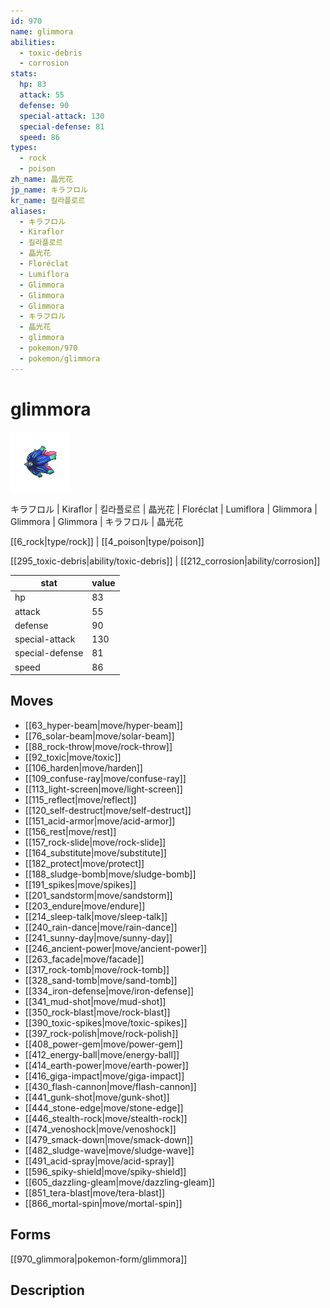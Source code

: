 ```yaml
---
id: 970
name: glimmora
abilities:
  - toxic-debris
  - corrosion
stats:
  hp: 83
  attack: 55
  defense: 90
  special-attack: 130
  special-defense: 81
  speed: 86
types:
  - rock
  - poison
zh_name: 晶光花
jp_name: キラフロル
kr_name: 킬라플로르
aliases:
  - キラフロル
  - Kiraflor
  - 킬라플로르
  - 晶光花
  - Floréclat
  - Lumiflora
  - Glimmora
  - Glimmora
  - Glimmora
  - キラフロル
  - 晶光花
  - glimmora
  - pokemon/970
  - pokemon/glimmora
---
```

# glimmora

![](https://raw.githubusercontent.com/PokeAPI/sprites/master/sprites/pokemon/970.png)

キラフロル | Kiraflor | 킬라플로르 | 晶光花 | Floréclat | Lumiflora | Glimmora | Glimmora | Glimmora | キラフロル | 晶光花

[[6_rock|type/rock]] | [[4_poison|type/poison]]

[[295_toxic-debris|ability/toxic-debris]] | [[212_corrosion|ability/corrosion]]

|stat|value|
|---|---|
|hp|83|
|attack|55|
|defense|90|
|special-attack|130|
|special-defense|81|
|speed|86|


## Moves

- [[63_hyper-beam|move/hyper-beam]]
- [[76_solar-beam|move/solar-beam]]
- [[88_rock-throw|move/rock-throw]]
- [[92_toxic|move/toxic]]
- [[106_harden|move/harden]]
- [[109_confuse-ray|move/confuse-ray]]
- [[113_light-screen|move/light-screen]]
- [[115_reflect|move/reflect]]
- [[120_self-destruct|move/self-destruct]]
- [[151_acid-armor|move/acid-armor]]
- [[156_rest|move/rest]]
- [[157_rock-slide|move/rock-slide]]
- [[164_substitute|move/substitute]]
- [[182_protect|move/protect]]
- [[188_sludge-bomb|move/sludge-bomb]]
- [[191_spikes|move/spikes]]
- [[201_sandstorm|move/sandstorm]]
- [[203_endure|move/endure]]
- [[214_sleep-talk|move/sleep-talk]]
- [[240_rain-dance|move/rain-dance]]
- [[241_sunny-day|move/sunny-day]]
- [[246_ancient-power|move/ancient-power]]
- [[263_facade|move/facade]]
- [[317_rock-tomb|move/rock-tomb]]
- [[328_sand-tomb|move/sand-tomb]]
- [[334_iron-defense|move/iron-defense]]
- [[341_mud-shot|move/mud-shot]]
- [[350_rock-blast|move/rock-blast]]
- [[390_toxic-spikes|move/toxic-spikes]]
- [[397_rock-polish|move/rock-polish]]
- [[408_power-gem|move/power-gem]]
- [[412_energy-ball|move/energy-ball]]
- [[414_earth-power|move/earth-power]]
- [[416_giga-impact|move/giga-impact]]
- [[430_flash-cannon|move/flash-cannon]]
- [[441_gunk-shot|move/gunk-shot]]
- [[444_stone-edge|move/stone-edge]]
- [[446_stealth-rock|move/stealth-rock]]
- [[474_venoshock|move/venoshock]]
- [[479_smack-down|move/smack-down]]
- [[482_sludge-wave|move/sludge-wave]]
- [[491_acid-spray|move/acid-spray]]
- [[596_spiky-shield|move/spiky-shield]]
- [[605_dazzling-gleam|move/dazzling-gleam]]
- [[851_tera-blast|move/tera-blast]]
- [[866_mortal-spin|move/mortal-spin]]

## Forms



[[970_glimmora|pokemon-form/glimmora]]

## Description




